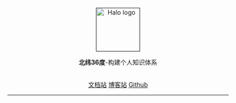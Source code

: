 
<p align="center">
    <a href="" target="_blank" rel="noopener noreferrer">
        <img width="100" src="https://avatars.githubusercontent.com/u/29975541?s=120&v=4" alt="Halo logo" />
    </a>
</p>

<p align="center"><b>北纬36度</b>-构建个人知识体系</p>

<p align="center">
<br />
<a href="https://docs.quinntian.com">文档站</a>
<a href="https://blog.quinntian.com">博客站</a>
<a href="https://github.com/QuinnTian">Github</a>

</p>

------------------------------




